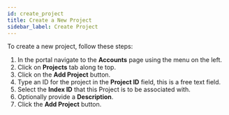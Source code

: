 ```yaml
---
id: create_project
title: Create a New Project
sidebar_label: Create Project
---
```


To create a new project, follow these steps:

1. In the portal navigate to the **Accounts** page using the menu on the left.
2. Click on **Projects** tab along te top.
3. Click on the **Add Project** button.
4. Type an ID for the project in the **Project ID** field, this is a free text field.
5. Select the **Index ID** that this Project is to be associated with.
6. Optionally provide a **Description**.
7. Click the **Add Project** button.
